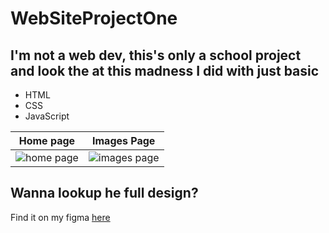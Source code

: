 # WebSiteProjectOne

## I'm not a web dev, this's only a school project and look the at this madness I did with just basic

* HTML
* CSS
* JavaScript

| Home page  | Images Page |
| ------------- | ------------- |
|![home page](https://user-images.githubusercontent.com/89961275/221352893-9509dcf9-1272-4c79-9ec2-6e215426a6c7.png)  | ![images page](https://user-images.githubusercontent.com/89961275/221352897-365f84e9-3933-4c25-88ec-c504ad8a9000.png)

## Wanna lookup he full design?
Find it on my figma [here](https://www.figma.com/file/AJ2WqRN8kdkqNSBu3vDaB5/cs407ProjectOne?node-id=0%3A1&t=LUouT8issNAtxkXK-1)
